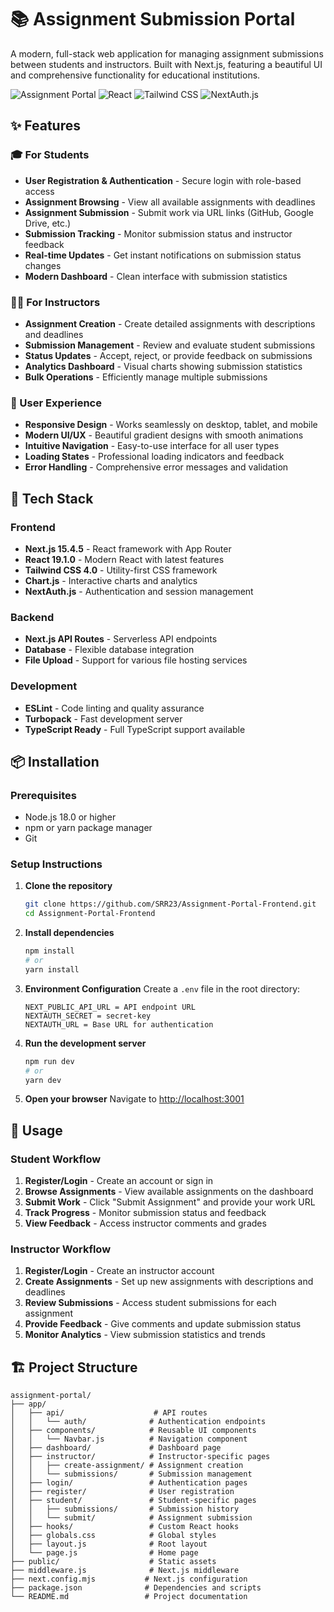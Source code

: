 # 📚 Assignment Submission Portal

A modern, full-stack web application for managing assignment submissions between students and instructors. Built with Next.js, featuring a beautiful UI and comprehensive functionality for educational institutions.

![Assignment Portal](https://img.shields.io/badge/Next.js-15.4.5-black?style=for-the-badge&logo=next.js)
![React](https://img.shields.io/badge/React-19.1.0-blue?style=for-the-badge&logo=react)
![Tailwind CSS](https://img.shields.io/badge/Tailwind_CSS-4.0-38B2AC?style=for-the-badge&logo=tailwind-css)
![NextAuth.js](https://img.shields.io/badge/NextAuth.js-4.24.11-black?style=for-the-badge)

## ✨ Features

### 🎓 For Students
- **User Registration & Authentication** - Secure login with role-based access
- **Assignment Browsing** - View all available assignments with deadlines
- **Assignment Submission** - Submit work via URL links (GitHub, Google Drive, etc.)
- **Submission Tracking** - Monitor submission status and instructor feedback
- **Real-time Updates** - Get instant notifications on submission status changes
- **Modern Dashboard** - Clean interface with submission statistics

### 👨‍🏫 For Instructors
- **Assignment Creation** - Create detailed assignments with descriptions and deadlines
- **Submission Management** - Review and evaluate student submissions
- **Status Updates** - Accept, reject, or provide feedback on submissions
- **Analytics Dashboard** - Visual charts showing submission statistics
- **Bulk Operations** - Efficiently manage multiple submissions

### 🎨 User Experience
- **Responsive Design** - Works seamlessly on desktop, tablet, and mobile
- **Modern UI/UX** - Beautiful gradient designs with smooth animations
- **Intuitive Navigation** - Easy-to-use interface for all user types
- **Loading States** - Professional loading indicators and feedback
- **Error Handling** - Comprehensive error messages and validation

## 🚀 Tech Stack

### Frontend
- **Next.js 15.4.5** - React framework with App Router
- **React 19.1.0** - Modern React with latest features
- **Tailwind CSS 4.0** - Utility-first CSS framework
- **Chart.js** - Interactive charts and analytics
- **NextAuth.js** - Authentication and session management

### Backend
- **Next.js API Routes** - Serverless API endpoints
- **Database** - Flexible database integration
- **File Upload** - Support for various file hosting services

### Development
- **ESLint** - Code linting and quality assurance
- **Turbopack** - Fast development server
- **TypeScript Ready** - Full TypeScript support available

## 📦 Installation

### Prerequisites
- Node.js 18.0 or higher
- npm or yarn package manager
- Git

### Setup Instructions

1. **Clone the repository**
   ```bash
   git clone https://github.com/SRR23/Assignment-Portal-Frontend.git
   cd Assignment-Portal-Frontend
   ```

2. **Install dependencies**
   ```bash
   npm install
   # or
   yarn install
   ```

3. **Environment Configuration**
   Create a `.env` file in the root directory:
   ```env
   NEXT_PUBLIC_API_URL = API endpoint URL
   NEXTAUTH_SECRET = secret-key
   NEXTAUTH_URL = Base URL for authentication
   ```

4. **Run the development server**
   ```bash
   npm run dev
   # or
   yarn dev
   ```

5. **Open your browser**
   Navigate to [http://localhost:3001](http://localhost:3001)

## 🎯 Usage

### Student Workflow
1. **Register/Login** - Create an account or sign in
2. **Browse Assignments** - View available assignments on the dashboard
3. **Submit Work** - Click "Submit Assignment" and provide your work URL
4. **Track Progress** - Monitor submission status and feedback
5. **View Feedback** - Access instructor comments and grades

### Instructor Workflow
1. **Register/Login** - Create an instructor account
2. **Create Assignments** - Set up new assignments with descriptions and deadlines
3. **Review Submissions** - Access student submissions for each assignment
4. **Provide Feedback** - Give comments and update submission status
5. **Monitor Analytics** - View submission statistics and trends

## 🏗️ Project Structure

```
assignment-portal/
├── app/
│   ├── api/                    # API routes
│   │   └── auth/              # Authentication endpoints
│   ├── components/            # Reusable UI components
│   │   └── Navbar.js          # Navigation component
│   ├── dashboard/             # Dashboard page
│   ├── instructor/            # Instructor-specific pages
│   │   ├── create-assignment/ # Assignment creation
│   │   └── submissions/       # Submission management
│   ├── login/                 # Authentication pages
│   ├── register/              # User registration
│   ├── student/               # Student-specific pages
│   │   ├── submissions/       # Submission history
│   │   └── submit/            # Assignment submission
│   ├── hooks/                 # Custom React hooks
│   ├── globals.css            # Global styles
│   ├── layout.js              # Root layout
│   └── page.js                # Home page
├── public/                    # Static assets
├── middleware.js              # Next.js middleware
├── next.config.mjs           # Next.js configuration
├── package.json              # Dependencies and scripts
└── README.md                 # Project documentation
```